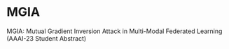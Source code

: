 # MGIA
MGIA: Mutual Gradient Inversion Attack in Multi-Modal Federated Learning (AAAI-23 Student Abstract)
